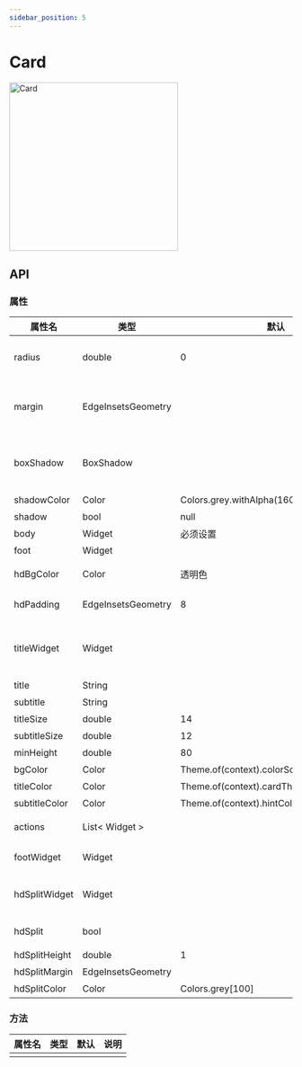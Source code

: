 ```yaml
---
sidebar_position: 5
---
```

 

# Card

<img src='/card.png' width="300" alt="Card" />

## API

### 属性

| 属性名 | 类型| 默认 | 说明|
| ------  | ---- | --- | --- |
|radius | double | 0 | Card圆角属性, 圆角是控制四个角的，目前无法单独控制某个角 |
| margin | EdgeInsetsGeometry | | 外边距的控制，类型[EdgeInsetsGeometry], 通过调用该类的方法来控制其外边距 |
| boxShadow| BoxShadow | | 盒子阴影。这个属性是由用户自己设置阴影。它与默认阴影控制，只能二选一。 |
| shadowColor | Color | Colors.grey.withAlpha(160) | 默认盒子阴影颜色。 |
| shadow | bool | null | 是否开启盒子阴影。 |
| body | Widget | 必须设置 | Card的主区域部分 |
| foot | Widget | | Card的尾部组件 |
| hdBgColor | Color | 透明色 | Card的头部组件的背景色 |
| hdPadding | EdgeInsetsGeometry | 8 | Card的头部组件的内间隙 |
| titleWidget | Widget | | Card头部组件。 如果设置了titleWidget, 则默认的头部组件将被覆盖。头部由用户自己控制。 |
| title | String | | Card的标题 |
| subtitle | String | | Card的子标题 |
| titleSize | double | 14 | 标题的大小 |
| subtitleSize | double | 12 | 子标题大小 |
| minHeight | double | 80 | 盒子的最小高度 |
| bgColor | Color | Theme.of(context).colorScheme.background |  盒子背景色 |
| titleColor | Color | Theme.of(context).cardTheme.color | 标题颜色 |
| subtitleColor | Color | Theme.of(context).hintColor | 子标题颜色 |
| actions | List< Widget > | | 默认头部组件的右边元素项 |
| footWidget | Widget | | footWidget与foot二选一。footWidget优先。 |
| hdSplitWidget | Widget | | 头部组件的底部分割组件。这个和默认分割组件，二选一. |
| hdSplit | bool | | 是否显示分割组件. 默认不显示。 |
| hdSplitHeight | double | 1 | 默认分割组件的高度 |
| hdSplitMargin | EdgeInsetsGeometry | | 默认分割组件的外边距. |
| hdSplitColor | Color | Colors.grey[100] | 分割组件的颜色 |

### 方法

| 属性名 | 类型| 默认 | 说明|
| ------  | ---- | --- | --- |
| | | | |
